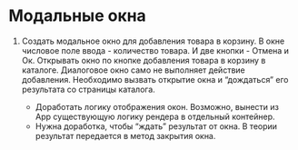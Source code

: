 # Модальные окна

1. Создать модальное окно для добавления товара в корзину. В окне числовое поле ввода - количество товара. И две кнопки - Отмена и Ок. Открывать окно по кнопке добавления товара в корзину в каталоге. Диалоговое окно само не выполняет действие добавления. Необходимо вызвать открытие окна и “дождаться” его результата со страницы каталога.

   - Доработать логику отображения окон. Возможно, вынести из App существующую логику рендера в отдельный контейнер.
   - Нужна доработка, чтобы “ждать” результат от окна. В теории результат передается в метод закрытия окна.
